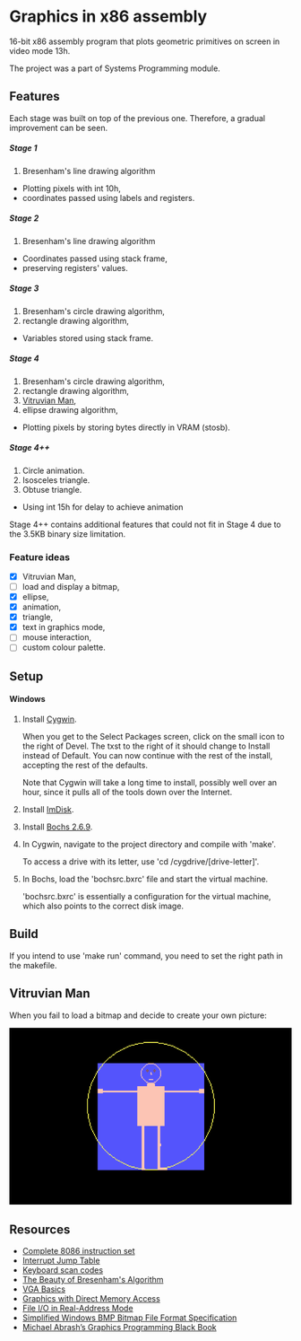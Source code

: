 # Graphics in x86 assembly
16-bit x86 assembly program that plots geometric primitives on screen in video mode 13h.

The project was a part of Systems Programming module.

## Features
Each stage was built on top of the previous one. Therefore, a gradual improvement can be seen.

##### Stage 1
1. Bresenham's line drawing algorithm
* Plotting pixels with int 10h,
* coordinates passed using labels and registers.

##### Stage 2
1. Bresenham's line drawing algorithm
* Coordinates passed using stack frame,
* preserving registers' values.

##### Stage 3
1. Bresenham's circle drawing algorithm,
1. rectangle drawing algorithm,
* Variables stored using stack frame.

##### Stage 4
1. Bresenham's circle drawing algorithm,
1. rectangle drawing algorithm,
1. [Vitruvian Man](#vitruvian-man),
1. ellipse drawing algorithm,
* Plotting pixels by storing bytes directly in VRAM (stosb).

##### Stage 4++
1. Circle animation.
1. Isosceles triangle.
1. Obtuse triangle.
* Using int 15h for delay to achieve animation

Stage 4++ contains additional features that could not fit in Stage 4 due to the 3.5KB binary size limitation.

### Feature ideas
- [x] Vitruvian Man,
- [ ] load and display a bitmap,
- [x] ellipse,
- [x] animation,
- [x] triangle,
- [x] text in graphics mode,
- [ ] mouse interaction,
- [ ] custom colour palette.

## Setup

#### Windows
1. Install [Cygwin](https://cygwin.com/install.html "https://cygwin.com/install.html").

   When you get to the Select Packages screen, click on the small icon to the right of Devel. The txst to the right of it should change to Install instead of Default. You can now continue with the rest of the install, accepting the rest of the defaults.

   Note that Cygwin will take a long time to install, possibly well over an hour, since it pulls all of the tools down over the Internet.

2. Install [ImDisk](http://www.ltr-data.se/opencode.html/#ImDisk "http://www.ltr-data.se/opencode.html/#ImDisk").
3. Install [Bochs 2.6.9](https://sourceforge.net/projects/bochs/files/bochs/2.6.9 "https://sourceforge.net/projects/bochs/files/bochs/2.6.9").
4. In Cygwin, navigate to the project directory and compile with 'make'.

   To access a drive with its letter, use 'cd /cygdrive/[drive-letter]'.

5. In Bochs, load the 'bochsrc.bxrc' file and start the virtual machine.

   'bochsrc.bxrc' is essentially a configuration for the virtual machine, which also points to the correct disk image.

## Build
If you intend to use 'make run' command, you need to set the right path in the makefile.

## Vitruvian Man
When you fail to load a bitmap and decide to create your own picture:

![Vitruvian Man screenshot](https://github.com/amrwc/8086-Graphics/raw/master/assets/Vitruvian-Man.bmp)

## Resources
* [Complete 8086 instruction set](http://www.gabrielececchetti.it/Teaching/CalcolatoriElettronici/Docs/i8086_instruction_set.pdf)
* [Interrupt Jump Table](http://www.ctyme.com/intr/int.htm)
* [Keyboard scan codes](http://www.ee.bgu.ac.il/~microlab/MicroLab/Labs/ScanCodes.htm)
* [The Beauty of Bresenham's Algorithm](http://members.chello.at/~easyfilter/bresenham.html)
* [VGA Basics](http://www.brackeen.com/vga/basics.html)
* [Graphics with Direct Memory Access](http://www.skynet.ie/~darkstar/assembler/tut7.html)
* [File I/O in Real-Address Mode](http://kipirvine.com/asm/articles/FileIO16.pdf)
* [Simplified Windows BMP Bitmap File Format Specification](http://www.dragonwins.com/domains/getteched/bmp/bmpfileformat.htm)
* [Michael Abrash’s Graphics Programming Black Book](http://www.jagregory.com/abrash-black-book/)
